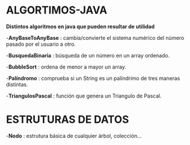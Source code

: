 ﻿# ALGORTIMOS-JAVA

**Distintos algoritmos en java que pueden resultar de utilidad**

-**AnyBaseToAnyBase** : cambia/convierte el sistema numérico del número pasado por el usuario a otro. 

-**BusquedaBinaria** : búsqueda de un número en un array ordenado.

-**BubbleSort** : ordena de menor a mayor un array.

-**Palíndromo** : comprueba si un String es un palíndrimo de tres maneras distintas.

-**TriangulosPascal** : función que genera un Triangulo de Pascal. 



# ESTRUTURAS DE DATOS

-**Nodo** : estrutura básica de cualquier árbol, colección...